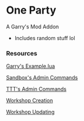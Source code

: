 # One Party
A Garry's Mod Addon

- Includes random stuff lol

### Resources

[Garry's Example.lua](https://github.com/Facepunch/garrysmod/blob/master/garrysmod/gamemodes/sandbox/entities/weapons/gmod_tool/stools/example.lua)

[Sandbox's Admin Commands](https://github.com/Facepunch/garrysmod/blob/master/garrysmod/gamemodes/sandbox/gamemode/commands.lua)

[TTT's Admin Commands](https://github.com/Facepunch/garrysmod/blob/master/garrysmod/gamemodes/terrortown/gamemode/admin.lua)

[Workshop Creation](https://wiki.facepunch.com/gmod/Workshop_Addon_Creation)

[Workshop Updating](https://wiki.facepunch.com/gmod/Workshop_Addon_Updating)
